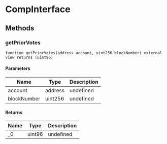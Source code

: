 # CompInterface









## Methods

### getPriorVotes

```solidity
function getPriorVotes(address account, uint256 blockNumber) external view returns (uint96)
```





#### Parameters

| Name | Type | Description |
|---|---|---|
| account | address | undefined
| blockNumber | uint256 | undefined

#### Returns

| Name | Type | Description |
|---|---|---|
| _0 | uint96 | undefined




